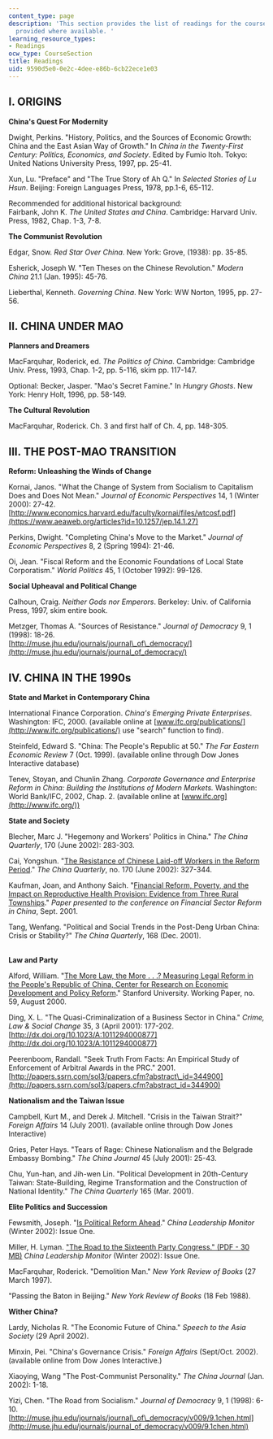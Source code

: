 ```yaml
---
content_type: page
description: 'This section provides the list of readings for the course. Links are
  provided where available. '
learning_resource_types:
- Readings
ocw_type: CourseSection
title: Readings
uid: 9590d5e0-0e2c-4dee-e86b-6cb22ece1e03
---
```


I. ORIGINS
----------

**China's Quest For Modernity**

Dwight, Perkins. "History, Politics, and the Sources of Economic Growth: China and the East Asian Way of Growth." In _China in the Twenty-First Century: Politics, Economics, and Society_. Edited by Fumio Itoh. Tokyo: United Nations University Press, 1997, pp. 25-41.

Xun, Lu. "Preface" and "The True Story of Ah Q." In _Selected Stories of Lu Hsun_. Beijing: Foreign Languages Press, 1978, pp.1-6, 65-112.

Recommended for additional historical background:  
Fairbank, John K. _The United States and China_. Cambridge: Harvard Univ. Press, 1982, Chap. 1-3, 7-8.

**The Communist Revolution**

Edgar, Snow. _Red Star Over China_. New York: Grove, (1938): pp. 35-85.

Esherick, Joseph W. "Ten Theses on the Chinese Revolution." _Modern China_ 21.1 (Jan. 1995): 45-76.

Lieberthal, Kenneth. _Governing China_. New York: WW Norton, 1995, pp. 27-56.

II. CHINA UNDER MAO
-------------------

**Planners and Dreamers**

MacFarquhar, Roderick, ed. _The Politics of China_. Cambridge: Cambridge Univ. Press, 1993, Chap. 1-2, pp. 5-116, skim pp. 117-147.

Optional: Becker, Jasper. "Mao's Secret Famine." In _Hungry Ghosts_. New York: Henry Holt, 1996, pp. 58-149.

**The Cultural Revolution**

MacFarquhar, Roderick. Ch. 3 and first half of Ch. 4, pp. 148-305.

III. THE POST-MAO TRANSITION
----------------------------

**Reform: Unleashing the Winds of Change**

Kornai, Janos. "What the Change of System from Socialism to Capitalism Does and Does Not Mean." _Journal of Economic Perspectives_ 14, 1 (Winter 2000): 27-42.  
[http://www.economics.harvard.edu/faculty/kornai/files/wtcosf.pdf](https://www.aeaweb.org/articles?id=10.1257/jep.14.1.27)

Perkins, Dwight. "Completing China's Move to the Market." _Journal of Economic Perspectives_ 8, 2 (Spring 1994): 21-46.

Oi, Jean. "Fiscal Reform and the Economic Foundations of Local State Corporatism." _World Politics_ 45, 1 (October 1992): 99-126.

**Social Upheaval and Political Change**

Calhoun, Craig. _Neither Gods nor Emperors_. Berkeley: Univ. of California Press, 1997, skim entire book.

Metzger, Thomas A. "Sources of Resistance." _Journal of Democracy_ 9, 1 (1998): 18-26.  
[http://muse.jhu.edu/journals/journal\_of\_democracy/](http://muse.jhu.edu/journals/journal_of_democracy/)

IV. CHINA IN THE 1990s
----------------------

**State and Market in Contemporary China**

International Finance Corporation. _China's Emerging Private Enterprises_. Washington: IFC, 2000. (available online at [www.ifc.org/publications/](http://www.ifc.org/publications/) use "search" function to find).

Steinfeld, Edward S. "China: The People's Republic at 50." _The Far Eastern Economic Review_ 7 (Oct. 1999). (available online through Dow Jones Interactive database)

Tenev, Stoyan, and Chunlin Zhang. _Corporate Governance and Enterprise Reform in China: Building the Institutions of Modern Markets._ Washington: World Bank/IFC, 2002, Chap. 2. (available online at [www.ifc.org](http://www.ifc.org/))

**State and Society**

Blecher, Marc J. "Hegemony and Workers' Politics in China." _The China Quarterly_, 170 (June 2002): 283-303.

Cai, Yongshun. "[The Resistance of Chinese Laid-off Workers in the Reform Period](http://journals.cambridge.org/action/login)." _The China Quarterly_, no. 170 (June 2002): 327-344.

  
Kaufman, Joan, and Anthony Saich. "[Financial Reform, Poverty, and the Impact on Reproductive Health Provision: Evidence from Three Rural Townships](http://www.hks.harvard.edu/m-rcbg/Conferences/financial_sector/FinRfrmPovertyandImpactonReprodHlth.pdf)." _Paper presented to the conference on Financial Sector Reform in China_, Sept. 2001.

Tang, Wenfang. "Political and Social Trends in the Post-Deng Urban China: Crisis or Stability?" _The China Quarterly_, 168 (Dec. 2001).  
 

**Law and Party**

Alford, William. "[The More Law, the More . . .? Measuring Legal Reform in the People's Republic of China, Center for Research on Economic Development and Policy Reform](https://kingcenter.stanford.edu/publications/more-law-more-measuring-legal-reform-peoples-republic-china)." Stanford University. Working Paper, no. 59, August 2000.

Ding, X. L. "The Quasi-Criminalization of a Business Sector in China." _Crime, Law & Social Change_ 35, 3 (April 2001): 177-202. [http://dx.doi.org/10.1023/A:1011294000877](http://dx.doi.org/10.1023/A:1011294000877)

Peerenboom, Randall. "Seek Truth From Facts: An Empirical Study of Enforcement of Arbitral Awards in the PRC." 2001. [http://papers.ssrn.com/sol3/papers.cfm?abstract\_id=344900](http://papers.ssrn.com/sol3/papers.cfm?abstract_id=344900)

**Nationalism and the Taiwan Issue**

Campbell, Kurt M., and Derek J. Mitchell. "Crisis in the Taiwan Strait?" _Foreign Affairs_ 14 (July 2001). (available online through Dow Jones Interactive)

Gries, Peter Hays. "Tears of Rage: Chinese Nationalism and the Belgrade Embassy Bombing." _The China Journal_ 45 (July 2001): 25-43.

Chu, Yun-han, and Jih-wen Lin. "Political Development in 20th-Century Taiwan: State-Building, Regime Transformation and the Construction of National Identity." _The China Quarterly_ 165 (Mar. 2001).

**Elite Politics and Succession**

Fewsmith, Joseph. "[Is Political Reform Ahead](http://www.hoover.org/research/political-reform-ahead-beijing-confronts-problems-facing-society-and-ccp)." _China Leadership Monitor_ (Winter 2002): Issue One.

Miller, H. Lyman. [](http://www.hoover.org/sites/default/files/uploads/documents/clm1_LM.pdf)["The Road to the Sixteenth Party Congress." (PDF - 30 MB)](http://www.hoover.org/sites/default/files/uploads/documents/clm1_LM.pdf) _China Leadership Monitor_ (Winter 2002): Issue One.

MacFarquhar, Roderick. "Demolition Man." _New York Review of Books_ (27 March 1997).

"Passing the Baton in Beijing." _New York Review of Books_ (18 Feb 1988).

**Wither China?**

Lardy, Nicholas R. "The Economic Future of China." _Speech to the Asia Society_ (29 April 2002).

Minxin, Pei. "China's Governance Crisis." _Foreign Affairs_ (Sept/Oct. 2002).  
(available online from Dow Jones Interactive.)

Xiaoying, Wang "The Post-Communist Personality." _The China Journal_ (Jan. 2002): 1-18.

Yizi, Chen. "The Road from Socialism." _Journal of Democracy_ 9, 1 (1998): 6-10.  
[http://muse.jhu.edu/journals/journal\_of\_democracy/v009/9.1chen.html](http://muse.jhu.edu/journals/journal_of_democracy/v009/9.1chen.html)